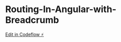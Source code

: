 # Routing-In-Angular-with-Breadcrumb

[Edit in Codeflow ⚡️](https://stackblitz.com/~/github.com/theanuraggupta/Routing-In-Angular-with-Breadcrumb)